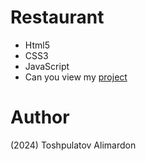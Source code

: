 # Restaurant

- Html5
- CSS3
- JavaScript
- Can you view my [project](https://toshpulatovalimardon.github.io/restaurant/)

# Author 
(2024) Toshpulatov Alimardon
